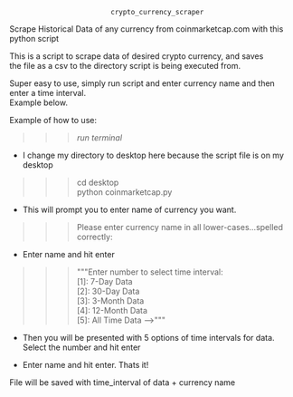                              crypto_currency_scraper
                            
                            
Scrape Historical Data of any currency from coinmarketcap.com with this python script<br>

This is a script to scrape data of desired crypto currency, and saves <br>
the file as a csv to the directory script is being executed from.<br>

Super easy to use, simply run script and enter currency name and then enter a time interval.<br>
Example below. <br> 





Example of how to use: <br>
>>> *run terminal*<br>

- I change my directory to desktop here because the script file is on my desktop

>>> cd desktop<br>
>>> python coinmarketcap.py<br>

- This will prompt you to enter name of currency you want.<br>

>>>Please enter currency name in all lower-cases...spelled correctly: <br>

- Enter name and hit enter

>>>"""Enter number to select time interval:<br>
                                [1]: 7-Day Data<br>
                                [2]: 30-Day Data<br>
                                [3]: 3-Month Data<br>
                                [4]: 12-Month Data<br>
                                [5]: All Time Data -->"""<br>

- Then you will be presented with 5 options of time intervals for data. Select the number and hit enter


- Enter name and hit enter. Thats it!<br>

File will be saved with time_interval of data + currency name


